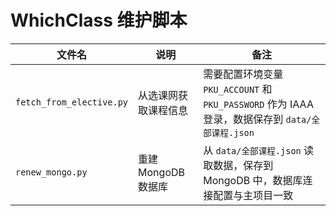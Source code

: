 # WhichClass 维护脚本

| 文件名                   | 说明                 | 备注                                                                                             |
| ------------------------ | -------------------- | ------------------------------------------------------------------------------------------------ |
| `fetch_from_elective.py` | 从选课网获取课程信息 | 需要配置环境变量 `PKU_ACCOUNT` 和 `PKU_PASSWORD` 作为 IAAA 登录，数据保存到 `data/全部课程.json` |
| `renew_mongo.py`         | 重建 MongoDB 数据库  | 从 `data/全部课程.json` 读取数据，保存到 MongoDB 中，数据库连接配置与主项目一致                  |
